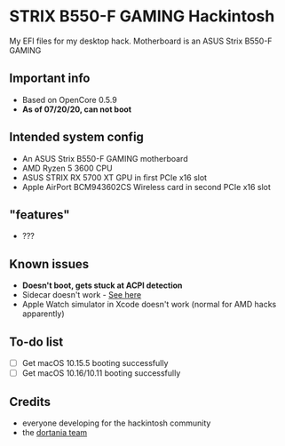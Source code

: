 # STRIX B550-F GAMING Hackintosh
My EFI files for my desktop hack. Motherboard is an ASUS Strix B550-F GAMING

## Important info
- Based on OpenCore 0.5.9
- **As of 07/20/20, can not boot**

## Intended system config
- An ASUS Strix B550-F GAMING motherboard
- AMD Ryzen 5 3600 CPU
- ASUS STRIX RX 5700 XT GPU in first PCIe x16 slot
- Apple AirPort BCM943602CS Wireless card in second PCIe x16 slot

## "features"
- ???

## Known issues
- **Doesn't boot, gets stuck at ACPI detection**
- Sidecar doesn't work - [See here](https://github.com/AMD-OSX/bugtracker/issues/1)
- Apple Watch simulator in Xcode doesn't work (normal for AMD hacks apparently)

## To-do list
- [ ] Get macOS 10.15.5 booting successfully
- [ ] Get macOS 10.16/10.11 booting successfully

## Credits
- everyone developing for the hackintosh community
- the [dortania team](https://github.com/orgs/dortania/people)
